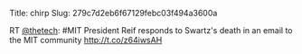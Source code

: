 Title: chirp
Slug: 279c7d2eb6f67129febc03f494a3600a

RT <a href="http://twitter.com/thetech">@thetech</a>: #MIT President Reif responds to Swartz's death in an email to the MIT community <a href="http://t.co/z64iwsAH">http://t.co/z64iwsAH</a>
